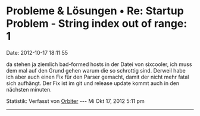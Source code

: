 Probleme & Lösungen • Re: Startup Problem - String index out of range: 1
========================================================================

Date: 2012-10-17 18:11:55

da stehen ja ziemlich bad-formed hosts in der Datei von sixcooler, ich
muss dem mal auf den Grund gehen warum die so schrottig sind. Derweil
habe ich aber auch einen Fix für den Parser gemacht, damit der nicht
mehr fatal sich aufhängt. Der Fix ist im git und release update kommt
auch in den nächsten minuten.

Statistik: Verfasst von
[Orbiter](http://forum.yacy-websuche.de/memberlist.php?mode=viewprofile&u=2)
--- Mi Okt 17, 2012 5:11 pm

------------------------------------------------------------------------
